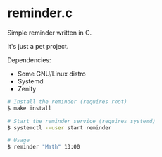# reminder.c
Simple reminder written in C.

It's just a pet project.

Dependencies:
- Some GNU/Linux distro
- Systemd
- Zenity

```bash
# Install the reminder (requires root)
$ make install

# Start the reminder service (requires systemd)
$ systemctl --user start reminder

# Usage
$ reminder "Math" 13:00
```
